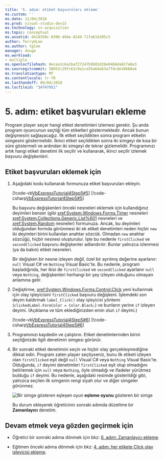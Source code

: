 ```yaml
---
title: '5. adım: etiket başvuruları ekleme'
ms.custom: ''
ms.date: 11/04/2016
ms.prod: visual-studio-dev15
ms.technology: vs-acquisition
ms.topic: conceptual
ms.assetid: d418350c-0396-494e-8149-71fa61b395c5
author: TerryGLee
ms.author: tglee
manager: douge
ms.workload:
- multiple
ms.openlocfilehash: 8ecea1c6a1baf27247b9b01d28e04b6da827a0e3
ms.sourcegitcommit: 58052c29fc61c9a1ca55a64a63a7fdcde34668a4
ms.translationtype: MT
ms.contentlocale: tr-TR
ms.lasthandoff: 06/04/2018
ms.locfileid: "34747951"
---
```

# <a name="step-5-add-label-references"></a>5. adım: etiket başvuruları ekleme
Program player seçer hangi etiket denetimleri izlemesi gerekir. Şu anda program oyuncunun seçtiği tüm etiketleri göstermektedir. Ancak bunun değişmesini sağlayacağız. İlk etiket seçildikten sonra program etiketin simgesini göstermelidir. İkinci etiket seçildikten sonra iki simgeyi de kısa bir süre göstermeli ve ardından iki simgeyi de tekrar gizlemelidir. Programınızı artık hangi etiket denetimi ilk seçilir ve kullanarak, ikinci seçilir izlemek *başvuru değişkenleri*.

## <a name="to-add-label-references"></a>Etiket başvuruları eklemek için

1.  Aşağıdaki kodu kullanarak formunuza etiket başvuruları ekleyin.

     [!code-vb[VbExpressTutorial4Step5#5](../ide/codesnippet/VisualBasic/step-5-add-label-references_1.vb)]
     [!code-csharp[VbExpressTutorial4Step5#5](../ide/codesnippet/CSharp/step-5-add-label-references_1.cs)]

     Bu başvuru değişkenleri önceki nesneleri eklemek için kullandığınız deyimleri benzer (gibi <xref:System.Windows.Forms.Timer> nesneleri <xref:System.Collections.Generic.List%601> nesneleri ve <xref:System.Random> nesneler) formunuza. Ancak, bu deyimleri olduğundan formda görünmesi iki ek etiket denetimleri neden hiçbir `new` iki deyimleri birini kullanılan anahtar sözcük. Olmadan `new` anahtar sözcüğü, hiçbir nesnesi oluşturulur. İşte bu nedenle `firstClicked` ve `secondClicked` başvuru değişkenler adlandırılır: Bunlar yalnızca izlenmesi (ya da bakın) etiket nesneleri.

     Bir değişken bir nesne izleyen değil, özel bir ayrılmış değerine ayarlanır: `null` Visual C# ve `Nothing` Visual Basic'te. Bu nedenle, program başladığında, her ikisi de `firstClicked` ve `secondClicked` ayarlanır `null` veya `Nothing`, değişkenleri herhangi bir şey izleyen olduğunu olmayan anlamına gelir.

2.  Değiştirme, <xref:System.Windows.Forms.Control.Click> yeni kullanmak için olay işleyicisini `firstClicked` başvuru değişkeni. İşlemdeki son deyim kaldırmak `label_Click()` olay işleyicisi yöntemi (`clickedLabel.ForeColor = Color.Black;`) ve bunların yerine `if` izleyen deyimi. (Açıklama ve tüm eklediğinizden emin olun `if` deyimi.)

     [!code-vb[VbExpressTutorial4Step5#6](../ide/codesnippet/VisualBasic/step-5-add-label-references_2.vb)]
     [!code-csharp[VbExpressTutorial4Step5#6](../ide/codesnippet/CSharp/step-5-add-label-references_2.cs)]

3.  Programınızı kaydedin ve çalıştırın. Etiket denetimlerinden birini seçtiğinizde ilgili denetimin simgesi görünür.

4.  Bir sonraki etiket denetimini seçin ve hiçbir olay gerçekleşmediğine dikkat edin. Program zaten player seçtiyseniz, bunu ilk etiketi izleyen olan `firstClicked` eşit değil `null` Visual C# veya `Nothing` Visual Basic'te. Olduğunda, `if` deyimi denetimleri `firstClicked` eşit olup olmadığını belirlemek için `null` veya `Nothing`, öyle olmadığı ve ifadeler yürütmez bulduğu `if` deyimi. Bu nedenle, aşağıdaki resimde gösterildiği gibi, yalnızca seçilen ilk simgenin rengi siyah olur ve diğer simgeler görünmez.

     ![Bir simge gösteren eşleşen oyun](../ide/media/express_tut4step5.png)
**eşleme oyunu** gösteren bir simge

     Bu durum ekleyerek öğreticinin sonraki adımda düzeltme bir **Zamanlayıcı** denetim.

## <a name="to-continue-or-review"></a>Devam etmek veya gözden geçirmek için

-   Öğretici bir sonraki adıma dönmek için bkz: [6. adım: Zamanlayıcı ekleme](../ide/step-6-add-a-timer.md).

-   Eğitmen önceki adıma dönmek için bkz: [4. adım: her etikete Click olay işleyicisi ekleme](../ide/step-4-add-a-click-event-handler-to-each-label.md).
